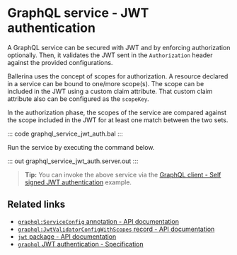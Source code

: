 # GraphQL service - JWT authentication

A GraphQL service can be secured with JWT and by enforcing authorization optionally. Then, it validates the JWT sent in the `Authorization` header against the provided configurations.

Ballerina uses the concept of scopes for authorization. A resource declared in a service can be bound to one/more scope(s). The scope can be included in the JWT using a custom claim attribute. That custom claim attribute also can be configured as the `scopeKey`.

In the authorization phase, the scopes of the service are compared against the scope included in the JWT for at least one match between the two sets.

::: code graphql_service_jwt_auth.bal :::

Run the service by executing the command below.

::: out graphql_service_jwt_auth.server.out :::

>**Tip:** You can invoke the above service via the [GraphQL client - Self signed JWT authentication](/learn/by-example/graphql-client-security-self-signed-jwt-authentication/) example.

## Related links
- [`graphql:ServiceConfig` annotation - API documentation](https://lib.ballerina.io/ballerina/graphql/latest/annotations#ServiceConfig)
- [`graphql:JwtValidatorConfigWithScopes` record - API documentation](https://lib.ballerina.io/ballerina/graphql/latest/records/JwtValidatorConfigWithScopes)
- [`jwt` package - API documentation](https://lib.ballerina.io/ballerina/jwt/latest/)
- [`graphql` JWT authentication - Specification](/spec/graphql/#11113-jwt-authentication)

